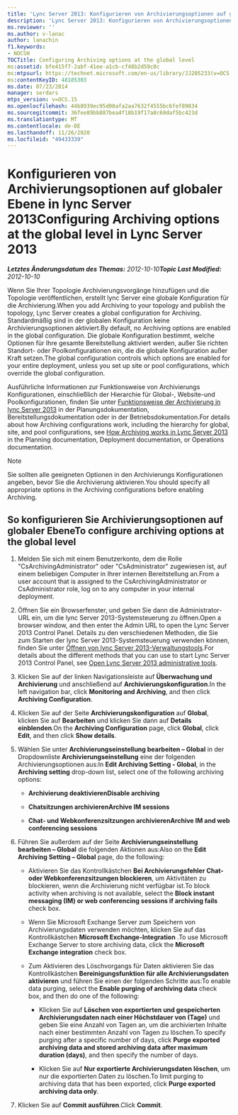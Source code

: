 ```yaml
---
title: 'Lync Server 2013: Konfigurieren von Archivierungsoptionen auf globaler Ebene'
description: 'Lync Server 2013: Konfigurieren von Archivierungsoptionen auf globaler Ebene'
ms.reviewer: ''
ms.author: v-lanac
author: lanachin
f1.keywords:
- NOCSH
TOCTitle: Configuring Archiving options at the global level
ms:assetid: bfe415f7-2abf-41ee-a1cb-cf48b2d59c0c
ms:mtpsurl: https://technet.microsoft.com/en-us/library/JJ205233(v=OCS.15)
ms:contentKeyID: 48185303
ms.date: 07/23/2014
manager: serdars
mtps_version: v=OCS.15
ms.openlocfilehash: 44b8939ec95d00afa2aa7632f4555bc6fef89834
ms.sourcegitcommit: 36fee89bb887bea4f18b19f17a8c69daf5bc423d
ms.translationtype: MT
ms.contentlocale: de-DE
ms.lasthandoff: 11/26/2020
ms.locfileid: "49433339"
---
```

# <a name="configuring-archiving-options-at-the-global-level-in-lync-server-2013"></a><span data-ttu-id="d4da5-103">Konfigurieren von Archivierungsoptionen auf globaler Ebene in lync Server 2013</span><span class="sxs-lookup"><span data-stu-id="d4da5-103">Configuring Archiving options at the global level in Lync Server 2013</span></span>

<div data-xmlns="http://www.w3.org/1999/xhtml">

<div class="topic" data-xmlns="http://www.w3.org/1999/xhtml" data-msxsl="urn:schemas-microsoft-com:xslt" data-cs="https://msdn.microsoft.com/">

<div data-asp="https://msdn2.microsoft.com/asp">



</div>

<div id="mainSection">

<div id="mainBody"><span data-ttu-id="d4da5-104">

<span> </span></span><span class="sxs-lookup"><span data-stu-id="d4da5-104">

<span> </span></span></span>

<span data-ttu-id="d4da5-105">_**Letztes Änderungsdatum des Themas:** 2012-10-10_</span><span class="sxs-lookup"><span data-stu-id="d4da5-105">_**Topic Last Modified:** 2012-10-10_</span></span>

<span data-ttu-id="d4da5-106">Wenn Sie Ihrer Topologie Archivierungsvorgänge hinzufügen und die Topologie veröffentlichen, erstellt lync Server eine globale Konfiguration für die Archivierung.</span><span class="sxs-lookup"><span data-stu-id="d4da5-106">When you add Archiving to your topology and publish the topology, Lync Server creates a global configuration for Archiving.</span></span> <span data-ttu-id="d4da5-107">Standardmäßig sind in der globalen Konfiguration keine Archivierungsoptionen aktiviert.</span><span class="sxs-lookup"><span data-stu-id="d4da5-107">By default, no Archiving options are enabled in the global configuration.</span></span> <span data-ttu-id="d4da5-108">Die globale Konfiguration bestimmt, welche Optionen für Ihre gesamte Bereitstellung aktiviert werden, außer Sie richten Standort- oder Poolkonfigurationen ein, die die globale Konfiguration außer Kraft setzen.</span><span class="sxs-lookup"><span data-stu-id="d4da5-108">The global configuration controls which options are enabled for your entire deployment, unless you set up site or pool configurations, which override the global configuration.</span></span>

<span data-ttu-id="d4da5-109">Ausführliche Informationen zur Funktionsweise von Archivierungs Konfigurationen, einschließlich der Hierarchie für Global-, Website-und Poolkonfigurationen, finden Sie unter [Funktionsweise der Archivierung in lync Server 2013](lync-server-2013-how-archiving-works.md) in der Planungsdokumentation, Bereitstellungsdokumentation oder in der Betriebsdokumentation.</span><span class="sxs-lookup"><span data-stu-id="d4da5-109">For details about how Archiving configurations work, including the hierarchy for global, site, and pool configurations, see [How Archiving works in Lync Server 2013](lync-server-2013-how-archiving-works.md) in the Planning documentation, Deployment documentation, or Operations documentation.</span></span>

<div>


> [!NOTE]  
> <span data-ttu-id="d4da5-110">Sie sollten alle geeigneten Optionen in den Archivierungs Konfigurationen angeben, bevor Sie die Archivierung aktivieren.</span><span class="sxs-lookup"><span data-stu-id="d4da5-110">You should specify all appropriate options in the Archiving configurations before enabling Archiving.</span></span>



</div>

<div>

## <a name="to-configure-archiving-options-at-the-global-level"></a><span data-ttu-id="d4da5-111">So konfigurieren Sie Archivierungsoptionen auf globaler Ebene</span><span class="sxs-lookup"><span data-stu-id="d4da5-111">To configure archiving options at the global level</span></span>

1.  <span data-ttu-id="d4da5-112">Melden Sie sich mit einem Benutzerkonto, dem die Rolle "CsArchivingAdministrator" oder "CsAdministrator" zugewiesen ist, auf einem beliebigen Computer in Ihrer internen Bereitstellung an.</span><span class="sxs-lookup"><span data-stu-id="d4da5-112">From a user account that is assigned to the CsArchivingAdministrator or CsAdministrator role, log on to any computer in your internal deployment.</span></span>

2.  <span data-ttu-id="d4da5-113">Öffnen Sie ein Browserfenster, und geben Sie dann die Administrator-URL ein, um die lync Server 2013-Systemsteuerung zu öffnen.</span><span class="sxs-lookup"><span data-stu-id="d4da5-113">Open a browser window, and then enter the Admin URL to open the Lync Server 2013 Control Panel.</span></span> <span data-ttu-id="d4da5-114">Details zu den verschiedenen Methoden, die Sie zum Starten der lync Server 2013-Systemsteuerung verwenden können, finden Sie unter [Öffnen von lync Server 2013-Verwaltungstools](lync-server-2013-open-lync-server-administrative-tools.md).</span><span class="sxs-lookup"><span data-stu-id="d4da5-114">For details about the different methods that you can use to start Lync Server 2013 Control Panel, see [Open Lync Server 2013 administrative tools](lync-server-2013-open-lync-server-administrative-tools.md).</span></span>

3.  <span data-ttu-id="d4da5-115">Klicken Sie auf der linken Navigationsleiste auf **Überwachung und Archivierung** und anschließend auf **Archivierungskonfiguration**.</span><span class="sxs-lookup"><span data-stu-id="d4da5-115">In the left navigation bar, click **Monitoring and Archiving**, and then click **Archiving Configuration**.</span></span>

4.  <span data-ttu-id="d4da5-116">Klicken Sie auf der Seite **Archivierungskonfiguration** auf **Global**, klicken Sie auf **Bearbeiten** und klicken Sie dann auf **Details einblenden**.</span><span class="sxs-lookup"><span data-stu-id="d4da5-116">On the **Archiving Configuration** page, click **Global**, click **Edit**, and then click **Show details**.</span></span>

5.  <span data-ttu-id="d4da5-117">Wählen Sie unter **Archivierungseinstellung bearbeiten – Global** in der Dropdownliste **Archivierungseinstellung** eine der folgenden Archivierungsoptionen aus:</span><span class="sxs-lookup"><span data-stu-id="d4da5-117">In **Edit Archiving Setting - Global**, in the **Archiving setting** drop-down list, select one of the following archiving options:</span></span>
    
      - <span data-ttu-id="d4da5-118">**Archivierung deaktivieren**</span><span class="sxs-lookup"><span data-stu-id="d4da5-118">**Disable archiving**</span></span>
    
      - <span data-ttu-id="d4da5-119">**Chatsitzungen archivieren**</span><span class="sxs-lookup"><span data-stu-id="d4da5-119">**Archive IM sessions**</span></span>
    
      - <span data-ttu-id="d4da5-120">**Chat- und Webkonferenzsitzungen archivieren**</span><span class="sxs-lookup"><span data-stu-id="d4da5-120">**Archive IM and web conferencing sessions**</span></span>

6.  <span data-ttu-id="d4da5-121">Führen Sie außerdem auf der Seite **Archivierungseinstellung bearbeiten – Global** die folgenden Aktionen aus:</span><span class="sxs-lookup"><span data-stu-id="d4da5-121">Also on the **Edit Archiving Setting – Global** page, do the following:</span></span>
    
      - <span data-ttu-id="d4da5-122">Aktivieren Sie das Kontrollkästchen **Bei Archivierungsfehler Chat- oder Webkonferenzsitzungen blockieren**, um Aktivitäten zu blockieren, wenn die Archivierung nicht verfügbar ist.</span><span class="sxs-lookup"><span data-stu-id="d4da5-122">To block activity when archiving is not available, select the **Block instant messaging (IM) or web conferencing sessions if archiving fails** check box.</span></span>
    
      - <span data-ttu-id="d4da5-123">Wenn Sie Microsoft Exchange Server zum Speichern von Archivierungsdaten verwenden möchten, klicken Sie auf das Kontrollkästchen **Microsoft Exchange-Integration** .</span><span class="sxs-lookup"><span data-stu-id="d4da5-123">To use Microsoft Exchange Server to store archiving data, click the **Microsoft Exchange integration** check box.</span></span>
    
      - <span data-ttu-id="d4da5-124">Zum Aktivieren des Löschvorgangs für Daten aktivieren Sie das Kontrollkästchen **Bereinigungsfunktion für alle Archivierungsdaten aktivieren** und führen Sie einen der folgenden Schritte aus:</span><span class="sxs-lookup"><span data-stu-id="d4da5-124">To enable data purging, select the **Enable purging of archiving data** check box, and then do one of the following:</span></span>
        
          - <span data-ttu-id="d4da5-125">Klicken Sie auf **Löschen von exportierten und gespeicherten Archivierungsdaten nach einer Höchstdauer von (Tage)** und geben Sie eine Anzahl von Tagen an, um die archivierten Inhalte nach einer bestimmten Anzahl von Tagen zu löschen.</span><span class="sxs-lookup"><span data-stu-id="d4da5-125">To specify purging after a specific number of days, click **Purge exported archiving data and stored archiving data after maximum duration (days)**, and then specify the number of days.</span></span>
        
          - <span data-ttu-id="d4da5-126">Klicken Sie auf **Nur exportierte Archivierungsdaten löschen**, um nur die exportierten Daten zu löschen.</span><span class="sxs-lookup"><span data-stu-id="d4da5-126">To limit purging to archiving data that has been exported, click **Purge exported archiving data only**.</span></span>

7.  <span data-ttu-id="d4da5-127">Klicken Sie auf **Commit ausführen**.</span><span class="sxs-lookup"><span data-stu-id="d4da5-127">Click **Commit**.</span></span>

<span data-ttu-id="d4da5-128"></div>

</div>

<span> </span>

</div>

</div>

</span><span class="sxs-lookup"><span data-stu-id="d4da5-128"></div>

</div>

<span> </span>

</div>

</div>

</span></span></div>

